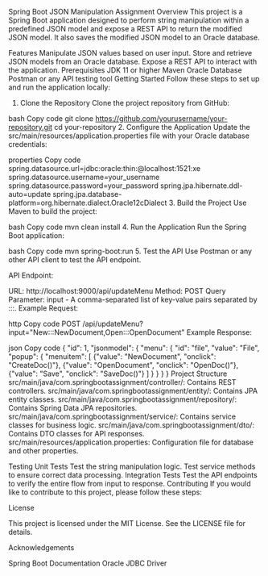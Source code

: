 
Spring Boot JSON Manipulation Assignment
Overview
This project is a Spring Boot application designed to perform string manipulation within a predefined JSON model and expose a REST API to return the modified JSON model. It also saves the modified JSON model to an Oracle database.

Features
Manipulate JSON values based on user input.
Store and retrieve JSON models from an Oracle database.
Expose a REST API to interact with the application.
Prerequisites
JDK 11 or higher
Maven
Oracle Database
Postman or any API testing tool
Getting Started
Follow these steps to set up and run the application locally:

1. Clone the Repository
Clone the project repository from GitHub:

bash
Copy code
git clone https://github.com/yourusername/your-repository.git
cd your-repository
2. Configure the Application
Update the src/main/resources/application.properties file with your Oracle database credentials:

properties
Copy code
spring.datasource.url=jdbc:oracle:thin:@localhost:1521:xe
spring.datasource.username=your_username
spring.datasource.password=your_password
spring.jpa.hibernate.ddl-auto=update
spring.jpa.database-platform=org.hibernate.dialect.Oracle12cDialect
3. Build the Project
Use Maven to build the project:

bash
Copy code
mvn clean install
4. Run the Application
Run the Spring Boot application:

bash
Copy code
mvn spring-boot:run
5. Test the API
Use Postman or any other API client to test the API endpoint.

API Endpoint:

URL: http://localhost:9000/api/updateMenu
Method: POST
Query Parameter: input - A comma-separated list of key-value pairs separated by :::.
Example Request:

http
Copy code
POST /api/updateMenu?input="New:::NewDocument,Open:::OpenDocument"
Example Response:

json
Copy code
{
    "id": 1,
    "jsonmodel": {
        "menu": {
            "id": "file",
            "value": "File",
            "popup": {
                "menuitem": [
                    {"value": "NewDocument", "onclick": "CreateDoc()"},
                    {"value": "OpenDocument", "onclick": "OpenDoc()"},
                    {"value": "Save", "onclick": "SaveDoc()"}
                ]
            }
        }
    }
}
Project Structure
src/main/java/com.springbootassignment/controller/: Contains REST controllers.
src/main/java/com.springbootassignment/entity/: Contains JPA entity classes.
src/main/java/com.springbootassignment/repository/: Contains Spring Data JPA repositories.
src/main/java/com.springbootassignment/service/: Contains service classes for business logic.
src/main/java/com.springbootassignment/dto/: Contains DTO classes for API responses.
src/main/resources/application.properties: Configuration file for database and other properties.

Testing
Unit Tests
Test the string manipulation logic.
Test service methods to ensure correct data processing.
Integration Tests
Test the API endpoints to verify the entire flow from input to response.
Contributing
If you would like to contribute to this project, please follow these steps:

License

This project is licensed under the MIT License. See the LICENSE file for details.

Acknowledgements

Spring Boot Documentation
Oracle JDBC Driver
